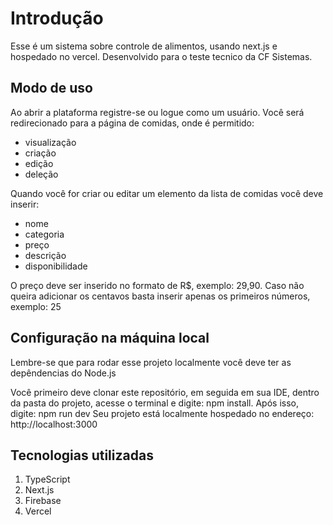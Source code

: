 # Introdução
Esse é um sistema sobre controle de alimentos, usando next.js e hospedado no vercel. Desenvolvido para o teste tecnico da CF Sistemas. 

## Modo de uso
Ao abrir a plataforma registre-se ou logue como um usuário. Você será redirecionado para a página de comidas, onde é permitido: 

- visualização 
- criação 
- edição 
- deleção

Quando você for criar ou editar um elemento da lista de comidas você deve inserir:

- nome
- categoria
- preço 
- descrição 
- disponibilidade

O preço deve ser inserido no formato de R$, exemplo: 29,90. Caso não queira adicionar os centavos basta inserir apenas os primeiros números, exemplo: 25

## Configuração na máquina local
Lembre-se que para rodar esse projeto localmente você deve ter as depêndencias do Node.js

Você primeiro deve clonar este repositório, em seguida em sua IDE, dentro da pasta do projeto, acesse o terminal e digite: npm install. 
Após isso, digite: npm run dev 
Seu projeto está localmente hospedado no endereço: http://localhost:3000

## Tecnologias utilizadas 
1. TypeScript
2. Next.js 
3. Firebase 
4. Vercel

##
